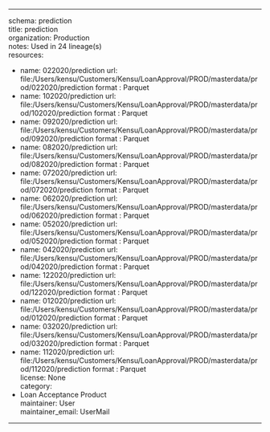 


---  
schema: prediction  
title: prediction  
organization: Production  
notes: Used in 24 lineage(s)  
resources:  
  - name: 022020/prediction 
    url: file:/Users/kensu/Customers/Kensu/LoanApproval/PROD/masterdata/prod/022020/prediction 
    format : Parquet  
  - name: 102020/prediction 
    url: file:/Users/kensu/Customers/Kensu/LoanApproval/PROD/masterdata/prod/102020/prediction 
    format : Parquet  
  - name: 092020/prediction 
    url: file:/Users/kensu/Customers/Kensu/LoanApproval/PROD/masterdata/prod/092020/prediction 
    format : Parquet  
  - name: 082020/prediction 
    url: file:/Users/kensu/Customers/Kensu/LoanApproval/PROD/masterdata/prod/082020/prediction 
    format : Parquet  
  - name: 072020/prediction 
    url: file:/Users/kensu/Customers/Kensu/LoanApproval/PROD/masterdata/prod/072020/prediction 
    format : Parquet  
  - name: 062020/prediction 
    url: file:/Users/kensu/Customers/Kensu/LoanApproval/PROD/masterdata/prod/062020/prediction 
    format : Parquet  
  - name: 052020/prediction 
    url: file:/Users/kensu/Customers/Kensu/LoanApproval/PROD/masterdata/prod/052020/prediction 
    format : Parquet  
  - name: 042020/prediction 
    url: file:/Users/kensu/Customers/Kensu/LoanApproval/PROD/masterdata/prod/042020/prediction 
    format : Parquet  
  - name: 122020/prediction 
    url: file:/Users/kensu/Customers/Kensu/LoanApproval/PROD/masterdata/prod/122020/prediction 
    format : Parquet  
  - name: 012020/prediction 
    url: file:/Users/kensu/Customers/Kensu/LoanApproval/PROD/masterdata/prod/012020/prediction 
    format : Parquet  
  - name: 032020/prediction 
    url: file:/Users/kensu/Customers/Kensu/LoanApproval/PROD/masterdata/prod/032020/prediction 
    format : Parquet  
  - name: 112020/prediction 
    url: file:/Users/kensu/Customers/Kensu/LoanApproval/PROD/masterdata/prod/112020/prediction 
    format : Parquet  
license: None  
category:
  - Loan Acceptance Product  
maintainer: User  
maintainer_email: UserMail  
---